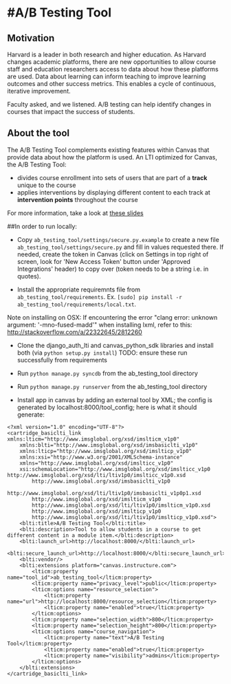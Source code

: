 #A/B Testing Tool
=======================

## Motivation
Harvard is a leader in both research and higher education. As Harvard changes academic platforms, there are new opportunities to allow course staff and education researchers access to data about how these platforms are used. Data about learning can inform teaching to improve learning outcomes and other success metrics. This enables a cycle of continuous, iterative improvement.

Faculty asked, and we listened. A/B testing can help identify changes in courses that impact the success of students.

## About the tool
The A/B Testing Tool complements existing features within Canvas that provide data about how the platform is used. An LTI optimized for Canvas, the A/B Testing Tool:
* divides course enrollment into sets of users that are part of a **track** unique to the course
* applies interventions by displaying different content to each track at **intervention points** throughout the course

For more information, take a look at [these slides](https://docs.google.com/a/g.harvard.edu/presentation/d/1Yj5ov_hfg5jryGcwVNKqIRDy12ZYmA6kkSLi24zAZRs)

##In order to run locally:

* Copy `ab_testing_tool/settings/secure.py.example` to create a new file `ab_testing_tool/settings/secure.py`
and fill in values requested there. If needed, create the token in Canvas (click on Settings in top right of screen, look for 'New Access Token' button under 'Approved Integrations' header) to copy over (token needs to be a string i.e. in quotes).

* Install the appropriate requiremnts file from `ab_testing_tool/requirements`.
Ex. `[sudo] pip install -r ab_testing_tool/requirements/local.txt`.

Note on installing on OSX: If encountering the error "clang error: unknown argument: '-mno-fused-madd'" when installing lxml, refer to this: http://stackoverflow.com/a/22322645/2812260

* Clone the django_auth_lti and canvas_python_sdk libraries and install both
(via `python setup.py install`)
TODO: ensure these run successfully from requirements

* Run `python manage.py syncdb` from the ab_testing_tool directory

* Run `python manage.py runserver` from the ab_testing_tool directory

* Install app in canvas by adding an external tool by XML; the config is generated
by localhost:8000/tool_config; here is what it should generate:

```
<?xml version="1.0" encoding="UTF-8"?>
<cartridge_basiclti_link xmlns:lticm="http://www.imsglobal.org/xsd/imslticm_v1p0"
    xmlns:blti="http://www.imsglobal.org/xsd/imsbasiclti_v1p0"
    xmlns:lticp="http://www.imsglobal.org/xsd/imslticp_v1p0"
    xmlns:xsi="http://www.w3.org/2001/XMLSchema-instance"
    xmlns="http://www.imsglobal.org/xsd/imslticc_v1p0"
    xsi:schemaLocation="http://www.imsglobal.org/xsd/imslticc_v1p0 http://www.imsglobal.org/xsd/lti/ltiv1p0/imslticc_v1p0.xsd
        http://www.imsglobal.org/xsd/imsbasiclti_v1p0
        http://www.imsglobal.org/xsd/lti/ltiv1p0/imsbasiclti_v1p0p1.xsd
        http://www.imsglobal.org/xsd/imslticm_v1p0
        http://www.imsglobal.org/xsd/lti/ltiv1p0/imslticm_v1p0.xsd
        http://www.imsglobal.org/xsd/imslticp_v1p0
        http://www.imsglobal.org/xsd/lti/ltiv1p0/imslticp_v1p0.xsd">
    <blti:title>A/B Testing Tool</blti:title>
    <blti:description>Tool to allow students in a course to get different content in a module item.</blti:description>
    <blti:launch_url>http://localhost:8000/</blti:launch_url>
    <blti:secure_launch_url>http://localhost:8000/</blti:secure_launch_url>
    <blti:vendor/>
    <blti:extensions platform="canvas.instructure.com">
        <lticm:property name="tool_id">ab_testing_tool</lticm:property>
        <lticm:property name="privacy_level">public</lticm:property>
        <lticm:options name="resource_selection">
            <lticm:property name="url">http://localhost:8000/resource_selection</lticm:property>
            <lticm:property name="enabled">true</lticm:property>
        </lticm:options>
        <lticm:property name="selection_width">800</lticm:property>
        <lticm:property name="selection_height">800</lticm:property>
        <lticm:options name="course_navigation">
            <lticm:property name="text">A/B Testing Tool</lticm:property>
            <lticm:property name="enabled">true</lticm:property>
            <lticm:property name="visibility">admins</lticm:property>
        </lticm:options>
    </blti:extensions>
</cartridge_basiclti_link>
```

